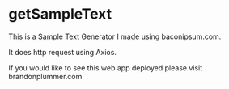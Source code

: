 # getSampleText

This is a Sample Text Generator I made using baconipsum.com.

It does http request using Axios. 

If you would like to see this web app deployed please visit brandonplummer.com
